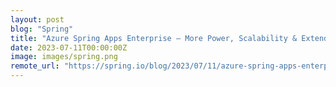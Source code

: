 ```yaml
---
layout: post
blog: "Spring"
title: "Azure Spring Apps Enterprise – More Power, Scalability & Extended Spring Boot Support"
date: 2023-07-11T00:00:00Z
image: images/spring.png
remote_url: "https://spring.io/blog/2023/07/11/azure-spring-apps-enterprise-more-power-scalability-and-extended-spring-boot"
---
```

